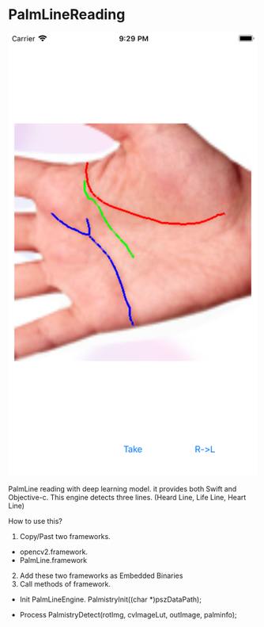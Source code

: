 # PalmLineReading
<img src="/test.png" alt="Test Result"/>

PalmLine reading with deep learning model.
it provides both Swift and Objective-c.
This engine detects three lines. (Heard Line, Life Line, Heart Line)

How to use this?
1. Copy/Past two frameworks.
- opencv2.framework.
- PalmLine.framework

2. Add these two frameworks as Embedded Binaries
3. Call methods of framework.
- Init PalmLineEngine.
PalmistryInit((char *)pszDataPath);

- Process
PalmistryDetect(rotImg, cvImageLut, outImage, palminfo);

<!--
    PeoplePerHour Profile Widget
    The div#pph-hire me is the element
    where the iframe will be inserted.
    You may move this element wherever
    you need to display the widget
-->
<div id="pph-hireme"></div>
<script type="text/javascript">
(function(d, s) {
    var useSSL = 'https:' == document.location.protocol;
    var js, where = d.getElementsByTagName(s)[0],
    js = d.createElement(s);
    js.src = (useSSL ? 'https:' : 'http:') +  '//www.peopleperhour.com/hire/4281992125/4289179.js?width=300&height=135&orientation=vertical&theme=dark&rnd='+parseInt(Math.random()*10000, 10);
    try { where.parentNode.insertBefore(js, where); } catch (e) { if (typeof console !== 'undefined' && console.log && e.stack) { console.log(e.stack); } }
}(document, 'script'));
</script>
